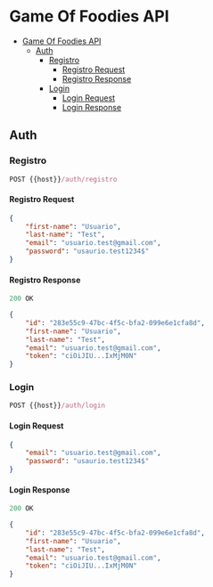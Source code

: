 # Game Of Foodies API
- [Game Of Foodies API](#game-of-foodies-api)
  - [Auth](#auth)
    - [Registro](#registro)
      - [Registro Request](#registro-request)
      - [Registro Response](#registro-response)
    - [Login](#login)
      - [Login Request](#login-request)
      - [Login Response](#login-response)


## Auth

### Registro

```js
POST {{host}}/auth/registro
```
#### Registro Request 
```json
{
    "first-name": "Usuario",
    "last-name": "Test",
    "email": "usuario.test@gmail.com",
    "password": "usaurio.test1234$"
}
```
#### Registro Response
```js
200 OK
```
```json
{
    "id": "283e55c9-47bc-4f5c-bfa2-099e6e1cfa8d",
    "first-name": "Usuario",
    "last-name": "Test",
    "email": "usuario.test@gmail.com",
    "token": "ciOiJIU...IxMjM0N"
}
```

### Login

```js
POST {{host}}/auth/login
```
#### Login Request 
```json
{
    "email": "usuario.test@gmail.com",
    "password": "usaurio.test1234$"
}
```
#### Login Response
```js
200 OK
```
```json
{
    "id": "283e55c9-47bc-4f5c-bfa2-099e6e1cfa8d",
    "first-name": "Usuario",
    "last-name": "Test",
    "email": "usuario.test@gmail.com",
    "token": "ciOiJIU...IxMjM0N"
}
```
